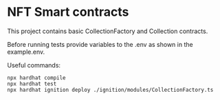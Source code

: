 # NFT Smart contracts

This project contains basic CollectionFactory and Collection contracts.

Before running tests provide variables to the .env as shown in the example.env.

Useful commands:

```shell
npx hardhat compile
npx hardhat test
npx hardhat ignition deploy ./ignition/modules/CollectionFactory.ts
```
